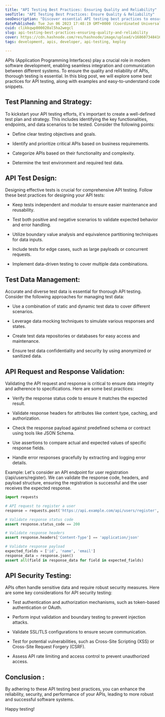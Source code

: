 ```yaml
---
title: "API Testing Best Practices: Ensuring Quality and Reliability"
seoTitle: "API Testing Best Practices: Ensure Quality & Reliability"
seoDescription: "Discover essential API testing best practices to ensure the quality and reliability of your software systems. Learn effective strategies, test design techni"
datePublished: Tue Jun 06 2023 17:48:19 GMT+0000 (Coordinated Universal Time)
cuid: clikkqwp000020al5ha2wegcl
slug: api-testing-best-practices-ensuring-quality-and-reliability
cover: https://cdn.hashnode.com/res/hashnode/image/upload/v1686073484165/be301479-6bdd-4bd9-90a8-30e713b83bcb.png
tags: development, apis, developer, api-testing, keploy

---
```


APIs (Application Programming Interfaces) play a crucial role in modern software development, enabling seamless integration and communication between different systems. To ensure the quality and reliability of APIs, thorough testing is essential. In this blog post, we will explore some best practices for API testing, along with examples and easy-to-understand code snippets.

## Test Planning and Strategy:

To kickstart your API testing efforts, it's important to create a well-defined test plan and strategy. This includes identifying the key functionalities, endpoints, and data scenarios to be tested. Consider the following points:

* Define clear testing objectives and goals.
    
* Identify and prioritize critical APIs based on business requirements.
    
* Categorize APIs based on their functionality and complexity.
    
* Determine the test environment and required test data.
    

## API Test Design:

Designing effective tests is crucial for comprehensive API testing. Follow these best practices for designing your API tests:

* Keep tests independent and modular to ensure easier maintenance and reusability.
    
* Test both positive and negative scenarios to validate expected behavior and error handling.
    
* Utilize boundary value analysis and equivalence partitioning techniques for data inputs.
    
* Include tests for edge cases, such as large payloads or concurrent requests.
    
* Implement data-driven testing to cover multiple data combinations.
    

## Test Data Management:

Accurate and diverse test data is essential for thorough API testing. Consider the following approaches for managing test data:

* Use a combination of static and dynamic test data to cover different scenarios.
    
* Leverage data mocking techniques to simulate various responses and states.
    
* Create test data repositories or databases for easy access and maintenance.
    
* Ensure test data confidentiality and security by using anonymized or sanitized data.
    

## API Request and Response Validation:

Validating the API request and response is critical to ensure data integrity and adherence to specifications. Here are some best practices:

* Verify the response status code to ensure it matches the expected result.
    
* Validate response headers for attributes like content type, caching, and authorization.
    
* Check the response payload against predefined schema or contract using tools like JSON Schema.
    
* Use assertions to compare actual and expected values of specific response fields.
    
* Handle error responses gracefully by extracting and logging error details.
    

Example: Let's consider an API endpoint for user registration (/api/users/register). We can validate the response code, headers, and payload structure, ensuring the registration is successful and the user receives the expected response.

```python
import requests

# API request to register a user
response = requests.post('https://api.example.com/api/users/register', json={'name': 'John', 'email': 'john@example.com'})

# Validate response status code
assert response.status_code == 200

# Validate response headers
assert response.headers['Content-Type'] == 'application/json'

# Validate response payload
expected_fields = ['id', 'name', 'email']
response_data = response.json()
assert all(field in response_data for field in expected_fields)
```

## API Security Testing:

APIs often handle sensitive data and require robust security measures. Here are some key considerations for API security testing:

* Test authentication and authorization mechanisms, such as token-based authentication or OAuth.
    
* Perform input validation and boundary testing to prevent injection attacks.
    
* Validate SSL/TLS configurations to ensure secure communication.
    
* Test for potential vulnerabilities, such as Cross-Site Scripting (XSS) or Cross-Site Request Forgery (CSRF).
    
* Assess API rate limiting and access control to prevent unauthorized access.
    

## Conclusion :

By adhering to these API testing best practices, you can enhance the reliability, security, and performance of your APIs, leading to more robust and successful software systems.

Happy testing!